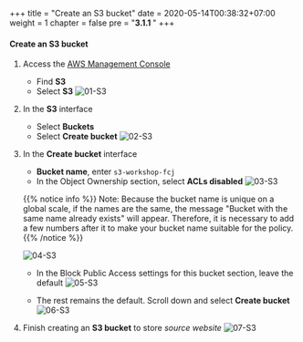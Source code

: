 +++
title = "Create an S3 bucket"
date = 2020-05-14T00:38:32+07:00
weight = 1
chapter = false
pre = "<b>3.1.1 </b>"
+++

#### Create an S3 bucket

1.  Access the
    [AWS Management Console](https://ap-southeast-1.console.aws.amazon.com/console/home?nc2=h_ct&src=header-signin&region=ap-southeast-1)

    - Find **S3**
    - Select **S3**
      ![01-S3](/images/3/3-s3-01.png?width=90pc)

2.  In the **S3** interface

    - Select **Buckets**
    - Select **Create bucket**
      ![02-S3](/images/3/3-s3-02.png?width=90pc)

3.  In the **Create bucket** interface

    - **Bucket name**, enter `s3-workshop-fcj`
    - In the Object Ownership section, select **ACLs disabled**
      ![03-S3](/images/3/3-s3-03.png?width=90pc)

    {{% notice info %}}
    Note: Because the bucket name is unique on a global scale, if the names are the same, the message "Bucket with the same name already exists" will appear. Therefore, it is necessary to add a few numbers after it to make your bucket name suitable for the policy.
    {{% /notice %}}

    ![04-S3](/images/3/3-s3-04.png?width=90pc)

    - In the Block Public Access settings for this bucket section, leave the default
      ![05-S3](/images/3/3-s3-05.png?width=90pc)

    - The rest remains the default. Scroll down and select **Create bucket**
      ![06-S3](/images/3/3-s3-06.png?width=90pc)

4.  Finish creating an **S3 bucket** to store _source website_
    ![07-S3](/images/3/3-s3-07.png?width=90pc)
